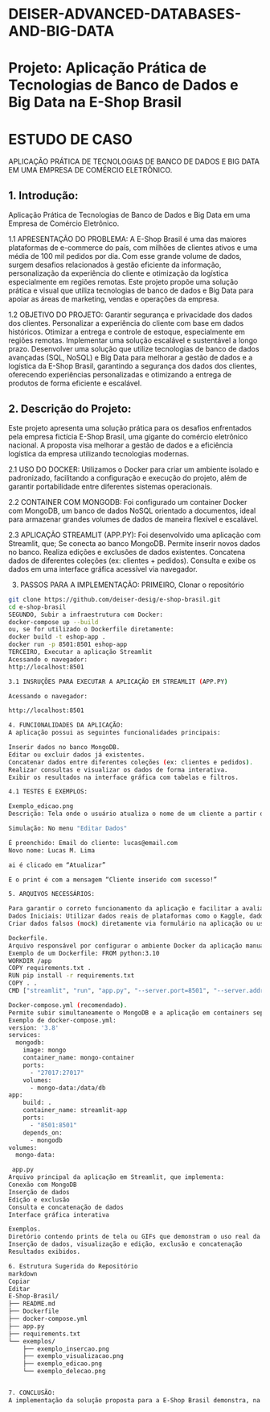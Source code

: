 # DEISER-ADVANCED-DATABASES-AND-BIG-DATA
# Projeto: Aplicação Prática de Tecnologias de Banco de Dados e Big Data na E-Shop Brasil

# ESTUDO DE CASO
APLICAÇÃO PRÁTICA DE TECNOLOGIAS DE BANCO DE DADOS E BIG DATA EM UMA EMPRESA DE COMÉRCIO ELETRÔNICO.


## 1. Introdução:
Aplicação Prática de Tecnologias de Banco de Dados e Big Data em uma Empresa de Comércio Eletrônico.

1.1 APRESENTAÇÃO DO PROBLEMA: A E-Shop Brasil é uma das maiores plataformas de e-commerce do país, com milhões de clientes ativos e uma média de 100 mil pedidos por dia. Com esse grande volume de dados, surgem desafios relacionados à gestão eficiente da informação, personalização da experiência do cliente e otimização da logística especialmente em regiões remotas.
Este projeto propõe uma solução prática e visual que utiliza tecnologias de banco de dados e Big Data para apoiar as áreas de marketing, vendas e operações da empresa.

1.2 OBJETIVO DO PROJETO: Garantir segurança e privacidade dos dados dos clientes.
Personalizar a experiência do cliente com base em dados históricos.
Otimizar a entrega e controle de estoque, especialmente em regiões remotas.
Implementar uma solução escalável e sustentável a longo prazo.
Desenvolver uma solução que utilize tecnologias de banco de dados avançadas (SQL, NoSQL) e Big Data para melhorar a gestão de dados e a logística da E-Shop Brasil, garantindo a segurança dos dados dos clientes, oferecendo experiências personalizadas e otimizando a entrega de produtos de forma eficiente e escalável.

## 2. Descrição do Projeto:
Este projeto apresenta uma solução prática para os desafios enfrentados pela empresa fictícia E-Shop Brasil, uma gigante do comércio eletrônico nacional. A proposta visa melhorar a gestão de dados e a eficiência logística da empresa utilizando tecnologias modernas.

2.1 USO DO DOCKER:
Utilizamos o Docker para criar um ambiente isolado e padronizado, facilitando a configuração e execução do projeto, além de garantir portabilidade entre diferentes sistemas operacionais.

2.2 CONTAINER COM MONGODB:
Foi configurado um container Docker com MongoDB, um banco de dados NoSQL orientado a documentos, ideal para armazenar grandes volumes de dados de maneira flexível e escalável.

2.3 APLICAÇÃO STREAMLIT (APP.PY):
Foi desenvolvido uma aplicação com Streamlit, que;
Se conecta ao banco MongoDB.
Permite inserir novos dados no banco.
Realiza edições e exclusões de dados existentes.
Concatena dados de diferentes coleções (ex: clientes + pedidos).
Consulta e exibe os dados em uma interface gráfica acessível via navegador.

3. PASSOS PARA A IMPLEMENTAÇÃO:
PRIMEIRO,  Clonar o repositório
```bash
git clone https://github.com/deiser-desig/e-shop-brasil.git
cd e-shop-brasil
SEGUNDO, Subir a infraestrutura com Docker:
docker-compose up --build
ou, se for utilizado o Dockerfile diretamente:
docker build -t eshop-app .
docker run -p 8501:8501 eshop-app
TERCEIRO, Executar a aplicação Streamlit
Acessando o navegador:
http://localhost:8501

3.1 INSRUÇÕES PARA EXECUTAR A APLICAÇÃO EM STREAMLIT (APP.PY)

Acessando o navegador:

http://localhost:8501

4. FUNCIONALIDADES DA APLICAÇÃO:
A aplicação possui as seguintes funcionalidades principais:

Inserir dados no banco MongoDB.
Editar ou excluir dados já existentes.
Concatenar dados entre diferentes coleções (ex: clientes e pedidos).
Realizar consultas e visualizar os dados de forma interativa.
Exibir os resultados na interface gráfica com tabelas e filtros.

4.1 TESTES E EXEMPLOS:

Exemplo_edicao.png
Descrição: Tela onde o usuário atualiza o nome de um cliente a partir do email.

Simulação: No menu "Editar Dados"

É preenchido: Email do cliente: lucas@email.com
Novo nome: Lucas M. Lima

ai é clicado em “Atualizar”

E o print é com a mensagem “Cliente inserido com sucesso!”

5. ARQUIVOS NECESSÁRIOS:

Para garantir o correto funcionamento da aplicação e facilitar a avaliação do projeto, o repositório deve conter os seguintes arquivos e diretórios:
Dados Iniciais: Utilizar dados reais de plataformas como o Kaggle, dados de e-commerce, vendas ou clientes.
Criar dados falsos (mock) diretamente via formulário na aplicação ou usando bibliotecas como Faker.

Dockerfile.
Arquivo responsável por configurar o ambiente Docker da aplicação manualmente.
Exemplo de um Dockerfile: FROM python:3.10
WORKDIR /app
COPY requirements.txt .
RUN pip install -r requirements.txt
COPY . .
CMD ["streamlit", "run", "app.py", "--server.port=8501", "--server.address=0.0.0.0"]

Docker-compose.yml (recomendado).
Permite subir simultaneamente o MongoDB e a aplicação em containers separados.
Exemplo de docker-compose.yml:
version: '3.8'
services:
  mongodb:
    image: mongo
    container_name: mongo-container
    ports:
      - "27017:27017"
    volumes:
      - mongo-data:/data/db
app:
    build: .
    container_name: streamlit-app
    ports:
      - "8501:8501"
    depends_on:
      - mongodb
volumes:
  mongo-data:

 app.py
Arquivo principal da aplicação em Streamlit, que implementa:
Conexão com MongoDB
Inserção de dados
Edição e exclusão
Consulta e concatenação de dados
Interface gráfica interativa

Exemplos.
Diretório contendo prints de tela ou GIFs que demonstram o uso real da aplicação, como:
Inserção de dados, visualização e edição, exclusão e concatenação
Resultados exibidos.

6. Estrutura Sugerida do Repositório
markdown
Copiar
Editar
E-Shop-Brasil/
├── README.md
├── Dockerfile
├── docker-compose.yml
├── app.py
├── requirements.txt
└── exemplos/
    ├── exemplo_insercao.png
    ├── exemplo_visualizacao.png
    ├── exemplo_edicao.png
    └── exemplo_delecao.png


7. CONCLUSÃO:
A implementação da solução proposta para a E-Shop Brasil demonstra, na prática, como tecnologias modernas de banco de dados e Big Data podem transformar operações de comércio eletrônico. Utilizando MongoDB em um ambiente containerizado com Docker e uma interface interativa desenvolvida em Streamlit, foi possível criar uma aplicação robusta, escalável e funcional para gerenciar dados de forma segura e eficiente. A aplicação permite desde a inserção e manipulação de dados até a visualização e concatenação de diferentes coleções, promovendo insights valiosos para decisões estratégicas em áreas como marketing, logística e vendas. Além disso, o uso de Docker garante portabilidade e padronização do ambiente, enquanto o MongoDB oferece flexibilidade e desempenho no tratamento de dados não estruturados. Com isso, a E-Shop Brasil estaria mais preparada para enfrentar os desafios de crescimento, personalização da experiência do cliente e eficiência logística, alinhando-se com as exigências da LGPD e garantindo uma base tecnológica sustentável para o futuro.









   









